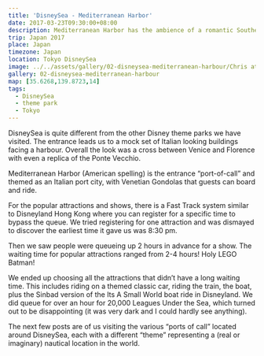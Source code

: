 ```yaml
---
title: 'DisneySea - Mediterranean Harbor'
date: 2017-03-23T09:30:00+08:00
description: Mediterranean Harbor has the ambience of a romantic Southern European port, located at the entrance of the theme park.
trip: Japan 2017
place: Japan
timezone: Japan
location: Tokyo DisneySea
image: ../../assets/gallery/02-disneysea-mediterranean-harbour/Chris at harbour east.jpeg
gallery: 02-disneysea-mediterranean-harbour
map: [35.6268,139.8723,14]
tags:
  - DisneySea
  - theme park
  - Tokyo
---
```

DisneySea is quite different from the other Disney theme parks we have visited. The entrance leads us to a mock set of Italian looking buildings facing a harbour. Overall the look was a cross between Venice and Florence with even a replica of the Ponte Vecchio.

Mediterranean Harbor (American spelling) is the entrance “port-of-call” and themed as an Italian port city, with Venetian Gondolas that guests can board and ride.

For the popular attractions and shows, there is a Fast Track system similar to Disneyland Hong Kong where you can register for a specific time to bypass the queue. We tried registering for one attraction and was dismayed to discover the earliest time it gave us was 8:30 pm.

Then we saw people were queueing up 2 hours in advance for a show. The waiting time for popular attractions ranged from 2-4 hours! Holy LEGO Batman!

We ended up choosing all the attractions that didn’t have a long waiting time. This includes riding on a themed classic car, riding the train, the boat, plus the Sinbad version of the Its A Small World boat ride in Disneyland. We did queue for over an hour for 20,000 Leagues Under the Sea, which turned out to be disappointing (it was very dark and I could hardly see anything).

The next few posts are of us visiting the various “ports of call” located around DisneySea, each with a different “theme” representing a (real or imaginary) nautical location in the world.
